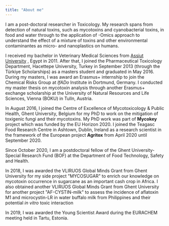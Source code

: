 ```yaml
---
title: "About me"
---
```


I am a post-doctoral researcher in Toxicology. My research spans from detection of natural toxins, such as mycotoxins and cyanobacterial toxins, in food and water through to the application of -Omics approach to understand the effect of a mixture of toxins and other environmental contaminantes as micro- and nanoplastics on humans.

I received my bachelor in Veterinary Medical Sciences from [Assiut University](https://www.aun.edu.eg/main/) , Egypt in 2011. After that, I joined the Pharmaceutical Toxicology Department, Hacettepe University, Turkey in September 2013 (through the Türkiye Scholarships) as a masters student and graduated in May 2016. During my masters, I was award an Erasmus+ internship to join the Chemical Risks Group at _IfADo_ Institute in Dortmund, Germany. I conducted my master thesis on mycotoxin analysis through another Erasmus+ exchange scholarship at the University of Natural Resources and Life Sciences, Vienna (BOKU) in Tulln, Austria.


In August 2016, I joined the Centre of Excellence of Mycotoxicology & Public Health, Ghent University, Belgium for my PhD to work on the mitigation of toxigenic fungi and their mycotoxins. My PhD work was part of **Mycokey** project which was funded by the EU Horizon 2020. I joined the Teagasc Food Research Centre in Ashtown, Dublin, Ireland as a research scientist in the framework of the European project **Agritox** from April 2020 until September 2020.


Since October 2020, I am a postdoctoral fellow of the Ghent University-Special Research Fund (BOF) at the Department of Food Technology, Safety and Health.

In 2018, I was awarded the VLIRUOS Global Minds Grant from Ghent University for my side project "MYCOSUGAR" to enrich our knowledge on mycotoxin occurrence in sugarcane as an important cash crop in Africa. I also obtained another VLIRUOS Global Minds Grant from Ghent University for another project "AF-CYSTIN-milk" to assess the incidence of aflatoxin M1 and microcystin-LR in water buffalo milk from Philippines and their potential _in vitro_ toxic interaction

In 2019, I was awarded the Young Scientist Award during the EURACHEM meeting held in Tartu, Estonia.


